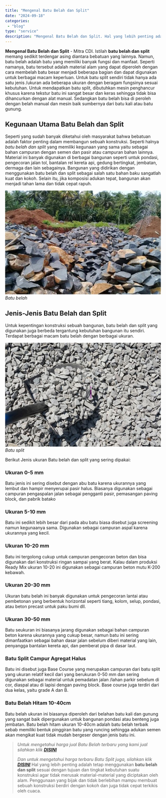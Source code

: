 ```yaml
---
title: "Mengenal Batu Belah dan Split"
date: "2024-09-18"
categories:
 - "blog"
type: "service"
description: "Mengenal Batu Belah dan Split. Hal yang lebih penting adalah tetap menggunakan **batu belah dan split** sesuai dengan tujuan dan tingkat kebutuhan suatu kons..."
---
```


**Mengenal Batu Belah dan Split** - Mitra CDI. Istilah **batu belah dan split** memang sedikit terdengar asing diantara bebatuan yang lainnya. Namun, batu belah adalah batu yang memiliki banyak fungsi dan manfaat. Seperti namanya, batu tersebut adalah material alam yang dapat diperoleh dengan cara membelah batu besar menjadi beberapa bagian dan dapat digunakan untuk berbagai macam keperluan. Untuk batu split sendiri tidak hanya ada satu jenis /ukuran ada beberapa ukuran dengan beragam fungsinya sesuai kebutuhan. Untuk mendapatkan batu split, dibutuhkan mesin penghancur khusus karena tekstur batu ini sangat besar dan keras sehingga tidak bisa dihancurkan dengan alat manual. Sedangkan batu belah bisa di peroleh dengan belah manual dan mesin baik sumbernya dari batu kali atau batu gunung.

 ## Kegunaan Utama Batu Belah dan Split

Seperti yang sudah banyak diketahui oleh masyarakat bahwa bebatuan adalah faktor penting dalam membangun sebuah konstruksi. Seperti halnya _batu belah dan split_ yang memiliki kegunaan yang sama yaitu sebagai bahan campuran dengan semen dan pasir atau campuran bahan lainnya. Material ini banyak digunakan di berbagai bangunan seperti untuk pondasi, pengecoran jalan tol, bantalan rel kereta api, gedung bertingkat, jembatan, dermaga dan lain sebagainya. Bangunan yang didirikan dengan menggunakan batu belah dan split sebagai salah satu bahan baku sangatlah kuat dan kokoh. Selain itu, jika komposisi adukan tepat, bangunan akan menjadi tahan lama dan tidak cepat rapuh.

![Batu belah](/images/blog/batu-belah-super.jpg)
*Batu belah*

 ## Jenis-Jenis Batu Belah dan Split

Untuk kepentingan konstruksi sebuah bangunan, batu belah dan split yang digunakan juga berbeda tergantung kebutuhan bangunan itu sendiri. Terdapat berbagai macam batu belah dengan berbagai ukuran.

![Batu split](/images/blog/split-cor-3.jpg)
*Batu split*

Berikut Jenis ukuran Batu belah dan split yang sering dipakai:

### Ukuran 0-5 mm

Batu jenis ini sering disebut dengan abu batu karena ukurannya yang lembut dan hampir menyerupai pasir halus. Biasanya digunakan sebagai campuran pengaspalan jalan sebagai pengganti pasir, pemasangan paving block, dan pabrik batako

### Ukuran 5-10 mm

Batu ini sedikit lebih besar dari pada abu batu biasa disebut juga screening namun kegunaanya sama. Digunakan sebagai campuran aspal karena ukurannya yang kecil.

### Ukuran 10-20 mm

Batu ini tergolong cukup untuk campuran pengecoran beton dan bisa digunakan dari konstruksi ringan sampai yang berat. Kalau dalam produksi Ready Mix ukuran 10-20 ini digunakan sebagai campuran beton mutu K-200 kebawah.

### Ukuran 20-30 mm

Ukuran batu belah ini banyak digunakan untuk pengecoran lantai atau pembetonan yang berbentuk horizontal seperti tiang, kolom, selup, pondasi, atau beton precast untuk paku bumi dll.

### Ukuran 30-50 mm

Batu seukuran ini biasanya jarang digunakan sebagai bahan campuran beton karena ukurannya yang cukup besar, namun batu ini sering dimanfaatkan sebagai bahan dasar jalan sebelum diberi material yang lain, penyangga bantalan kereta api, dan pemberat pipa di dasar laut.

### Batu Split Campur Agregat Halus

Batu ini disebut juga Base Course yang merupakan campuran dari batu split yang ukuran relatif kecil dari yang berukuran 0-50 mm dan sering digunakan sebagai material untuk pemadatan jalan /lahan parkir sebelum di cor, diaspal atau di lapisi dengan paving block. Base course juga terdiri dari dua kelas, yaitu grade A dan B.

### Batu Belah Hitam 10-40cm

Batu belah ukuran ini biasanya diperoleh dari belahan batu kali dan gunung yang sangat baik dipergunakan untuk bangunan pondasi atau benteng juga jembatan. Batu belah hitam ukuran 10-40cm adalah batu belah terbaik sebab memiliki bentuk pinggiran batu yang runcing sehingga adukan semen akan mengikat kuat tidak mudah bergeser dengan jenis batu ini.

> _Untuk mengetahui harga jual Batu Belah terbaru yang kami jual silahkan klik **[DISINI](/product/batu-kali-dan-belah)**_
> 
> _Dan untuk mengetahui harga terbaru Batu Split juga, silahkan klik **[DISINI](/product/jual-batu-split-cor)**_
Hal yang lebih penting adalah tetap menggunakan **batu belah dan split** sesuai dengan tujuan dan tingkat kebutuhan suatu konstruksi agar tidak merusak material-material yang diciptakan oleh alam. Penggunaan yang bijak dan tidak berlebihan mampu membuat sebuah konstruksi berdiri dengan kokoh dan juga tidak cepat terkikis oleh cuaca.

